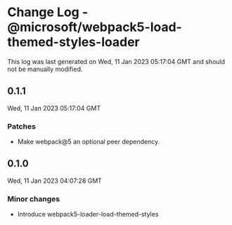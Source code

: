 # Change Log - @microsoft/webpack5-load-themed-styles-loader

This log was last generated on Wed, 11 Jan 2023 05:17:04 GMT and should not be manually modified.

## 0.1.1
Wed, 11 Jan 2023 05:17:04 GMT

### Patches

- Make webpack@5 an optional peer dependency.

## 0.1.0
Wed, 11 Jan 2023 04:07:28 GMT

### Minor changes

- Introduce webpack5-loader-load-themed-styles


